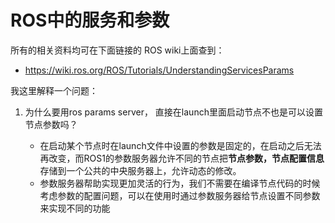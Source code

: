 # ROS中的服务和参数

所有的相关资料均可在下面链接的 ROS wiki上面查到：
- https://wiki.ros.org/ROS/Tutorials/UnderstandingServicesParams

我这里解释一个问题：

1. 为什么要用ros params server， 直接在launch里面启动节点不也是可以设置节点参数吗？

   - 在启动某个节点时在launch文件中设置的参数是固定的，在启动之后无法再改变，而ROS1的参数服务器允许不同的节点把**节点参数，节点配置信息**存储到一个公共的中央服务器上，允许动态的修改。
   - 参数服务器帮助实现更加灵活的行为，我们不需要在编译节点代码的时候考虑参数的配置问题，可以在使用时通过参数服务器给节点设置不同参数来实现不同的功能
